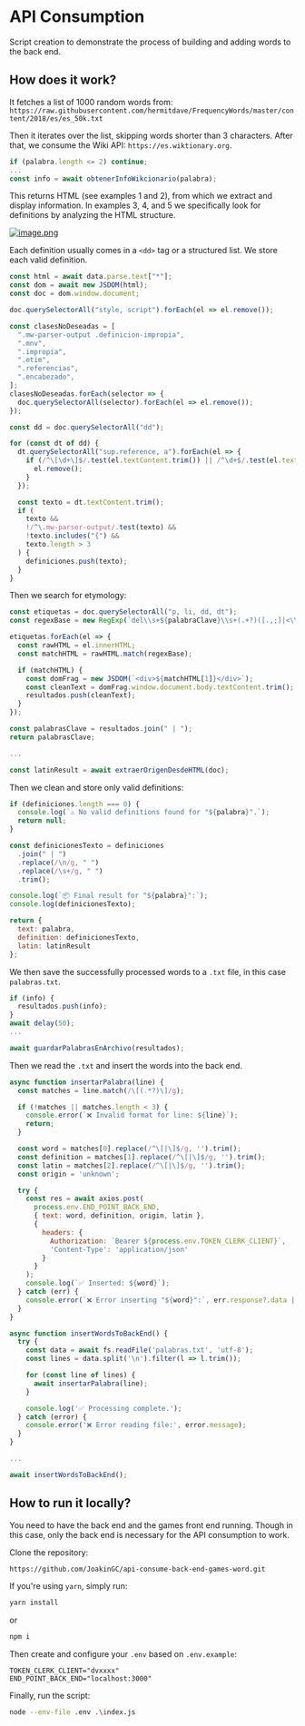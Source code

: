 # API Consumption

Script creation to demonstrate the process of building and adding words to the back end.

## How does it work?

It fetches a list of 1000 random words from:
`https://raw.githubusercontent.com/hermitdave/FrequencyWords/master/content/2018/es/es_50k.txt`

Then it iterates over the list, skipping words shorter than 3 characters. After that, we consume the Wiki API: `https://es.wiktionary.org`.

```javascript
if (palabra.length <= 2) continue;
...
const info = await obtenerInfoWikcionario(palabra);
```

This returns HTML (see examples 1 and 2), from which we extract and display information. In examples 3, 4, and 5 we specifically look for definitions by analyzing the HTML structure.

[![image.png](https://i.postimg.cc/yd0xbtW6/image.png)](https://postimg.cc/wyT9tWhn)

Each definition usually comes in a `<dd>` tag or a structured list. We store each valid definition.

```javascript
const html = await data.parse.text["*"];
const dom = await new JSDOM(html);
const doc = dom.window.document;

doc.querySelectorAll("style, script").forEach(el => el.remove());

const clasesNoDeseadas = [
  ".mw-parser-output .definicion-impropia",
  ".mnv",
  ".impropia",
  ".etim",
  ".referencias",
  ".encabezado",
];
clasesNoDeseadas.forEach(selector => {
  doc.querySelectorAll(selector).forEach(el => el.remove());
});

const dd = doc.querySelectorAll("dd");

for (const dt of dd) {
  dt.querySelectorAll("sup.reference, a").forEach(el => {
    if (/^\[\d+\]$/.test(el.textContent.trim()) || /^\d+$/.test(el.textContent.trim())) {
      el.remove();
    }
  });

  const texto = dt.textContent.trim();
  if (
    texto &&
    !/^\.mw-parser-output/.test(texto) &&
    !texto.includes("{") &&
    texto.length > 3
  ) {
    definiciones.push(texto);
  }
}
```

Then we search for etymology:

```javascript
const etiquetas = doc.querySelectorAll("p, li, dd, dt");
const regexBase = new RegExp(`del\\s+${palabraClave}\\s+(.+?)([.,;]|<\\/|$)`, "i");

etiquetas.forEach(el => {
  const rawHTML = el.innerHTML;
  const matchHTML = rawHTML.match(regexBase);

  if (matchHTML) {
    const domFrag = new JSDOM(`<div>${matchHTML[1]}</div>`);
    const cleanText = domFrag.window.document.body.textContent.trim();
    resultados.push(cleanText);
  }
});

const palabrasClave = resultados.join(" | ");
return palabrasClave;

...

const latinResult = await extraerOrigenDesdeHTML(doc);
```

Then we clean and store only valid definitions:

```javascript
if (definiciones.length === 0) {
  console.log(`⚠️ No valid definitions found for "${palabra}".`);
  return null;
}

const definicionesTexto = definiciones
  .join(" | ")
  .replace(/\n/g, " ")      
  .replace(/\s+/g, " ")     
  .trim();                  

console.log(`📦 Final result for "${palabra}":`);
console.log(definicionesTexto);

return {
  text: palabra,
  definition: definicionesTexto,
  latin: latinResult
};
```

We then save the successfully processed words to a `.txt` file, in this case `palabras.txt`.

```javascript
if (info) {
  resultados.push(info);
}
await delay(50);
...

await guardarPalabrasEnArchivo(resultados);
```

Then we read the `.txt` and insert the words into the back end.

```javascript
async function insertarPalabra(line) {
  const matches = line.match(/\[(.*?)\]/g);

  if (!matches || matches.length < 3) {
    console.error(`❌ Invalid format for line: ${line}`);
    return;
  }

  const word = matches[0].replace(/^\[|\]$/g, '').trim();
  const definition = matches[1].replace(/^\[|\]$/g, '').trim();
  const latin = matches[2].replace(/^\[|\]$/g, '').trim();
  const origin = 'unknown';

  try {
    const res = await axios.post(
      process.env.END_POINT_BACK_END,
      { text: word, definition, origin, latin },
      {
        headers: {
          Authorization: `Bearer ${process.env.TOKEN_CLERK_CLIENT}`,
          'Content-Type': 'application/json'
        }
      }
    );
    console.log(`✅ Inserted: ${word}`);
  } catch (err) {
    console.error(`❌ Error inserting "${word}":`, err.response?.data || err.message);
  }
}

async function insertWordsToBackEnd() {
  try {
    const data = await fs.readFile('palabras.txt', 'utf-8');
    const lines = data.split('\n').filter(l => l.trim());

    for (const line of lines) {
      await insertarPalabra(line);
    }

    console.log('✅ Processing complete.');
  } catch (error) {
    console.error('❌ Error reading file:', error.message);
  }
}

...

await insertWordsToBackEnd();
```

## How to run it locally?

You need to have the back end and the games front end running. Though in this case, only the back end is necessary for the API consumption to work.

Clone the repository:

```bash
https://github.com/JoakinGC/api-consume-back-end-games-word.git
```

If you're using `yarn`, simply run:

```bash
yarn install 
```

or

```bash
npm i
```

Then create and configure your `.env` based on `.env.example`:

```
TOKEN_CLERK_CLIENT="dvxxxx"
END_POINT_BACK_END="localhost:3000"
```

Finally, run the script:

```bash
node --env-file .env .\index.js
```